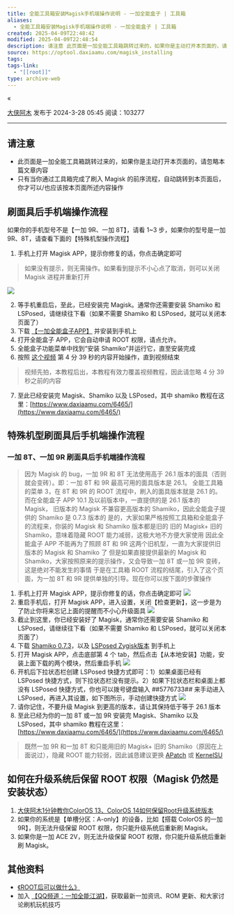 ```yaml
---
title: 全能工具箱安装Magisk手机端操作说明 - 一加全能盒子 | 工具箱
aliases:
  - 全能工具箱安装Magisk手机端操作说明 - 一加全能盒子 | 工具箱
created: 2025-04-09T22:48:42
modified: 2025-04-09T22:48:54
description: 请注意 此页面是一加全能工具箱跳转过来的，如果你是主动打开本页面的，请忽略本篇文章内容只有当你通过工具箱完成了刷入Magisk的前序流程，自动跳转到本页面后，你才可以/也应该按本页面所述内容操作 刷面具后手机端操作流程如果你的手机型号不是【一加9R、一加8T】，请看1~3步，如果你的型号是一加9R、8T，请查看下面的【特殊机型操作流程】 手机上打开Magisk APP，提示你修复的话，你点击确...
source: https://optool.daxiaamu.com/magisk_installing
tags: 
tags-link:
  - "[[root]]"
type: archive-web
---
```


«

[大侠阿木](https://optool.daxiaamu.com/?author=1) 发布于 2024-3-28 05:45 阅读：103277

---

## 请注意

- 此页面是一加全能工具箱跳转过来的，如果你是主动打开本页面的，请忽略本篇文章内容
- 只有当你通过工具箱完成了刷入 Magisk 的前序流程，自动跳转到本页面后，你才可以/也应该按本页面所述内容操作

## 刷面具后手机端操作流程

如果你的手机型号不是【一加 9R、一加 8T】，请看 1~3 步，如果你的型号是一加 9R、8T，请查看下面的【特殊机型操作流程】

1. 手机上打开 Magisk APP，提示你修复的话，你点击确定即可

> 如果没有提示，则无需操作。如果看到提示不小心点了取消，则可以关闭 Magisk 进程并重新打开

[![](https://optool.daxiaamu.com/content/uploadfile/202403/thum-45ba1711578278.jpg)](https://optool.daxiaamu.com/content/uploadfile/202403/45ba1711578278.jpg)

2. 等手机重启后，至此，已经安装完 Magisk。通常你还需要安装 Shamiko 和 LSPosed，请继续往下看（如果不需要 Shamiko 和 LSPosed，就可以关闭本页面了）
3. 下载 [【一加全能盒子APP】](https://optool.daxiaamu.com/wiki_optool) 并安装到手机上
4. 打开全能盒子 APP，它会自动申请 ROOT 权限，请点允许。
5. 全能盒子功能菜单中找到“安装 Shamiko”并运行它，直至安装完成
6. 按照 [这个视频](https://www.bilibili.com/video/BV19w411t7YP/) 第 4 分 39 秒的内容开始操作，直到视频结束

> 视频先拍，本教程后出，本教程有效力覆盖视频教程，因此请忽略 4 分 39 秒之前的内容

7. 至此已经安装完 Magisk、Shamiko 以及 LSPosed，其中 shamiko 教程在这里：[https://www.daxiaamu.com/6465/](https://www.daxiaamu.com/6465/)

## 特殊机型刷面具后手机端操作流程

### 一加 8T、一加 9R 刷面具后手机端操作流程

> 因为 Magisk 的 bug，一加 9R 和 8T 无法使用高于 26.1 版本的面具（否则就会变砖）。即：一加 8T 和 9R 最高可用的面具版本是 26.1。
> 全能工具箱的菜单 3，在 8T 和 9R 的 ROOT 流程中，刷入的面具版本就是 26.1 的。
> 而在全能盒子 APP 10.1 及以前版本中，一直提供的是 26.1 版本的 Magisk，
> 旧版本的 Magisk 不兼容更高版本的 Shamiko，因此全能盒子提供的 Shamiko 是 0.7.3 版本的
> 是的，大家如果严格按照工具箱和全能盒子的流程来，你装的 Magisk 和 Shamiko 版本都是旧的
> 旧的 Magisk+ 旧的 Shamiko，意味着隐藏 ROOT 能力减弱，这极大地不方便大家使用
> 因此全能盒子 APP 不能再为了照顾 8T 和 9R 这两个旧机型，一直为大家提供旧版本的 Magisk 和 Shamiko 了
> 但是如果直接提供最新的 Magisk 和 Shamiko，大家按照原来的提示操作，又会导致一加 8T 或一加 9R 变砖，这是绝对不能发生的事情
> 于是在工具箱 ROOT 流程的结尾，引入了这个页面，为一加 8T 和 9R 提供单独的引导。现在你可以按下面的步骤操作

1. 手机上打开 Magisk APP，提示你修复的话，你点击确定即可
[![](https://optool.daxiaamu.com/content/uploadfile/202403/thum-45ba1711578278.jpg)](https://optool.daxiaamu.com/content/uploadfile/202403/45ba1711578278.jpg)
2. 重启手机后，打开 Magisk APP，进入设置，关闭【检查更新】，这一步是为了防止你将来忘记上面的提醒而不小心升级面具
[![](https://optool.daxiaamu.com/content/uploadfile/202403/thum-17b41711578352.jpg)](https://optool.daxiaamu.com/content/uploadfile/202403/17b41711578352.jpg)
3. 截止到这里，你已经安装好了 Magisk，通常你还需要安装 Shamiko 和 LSPosed，请继续往下看（如果不需要 Shamiko 和 LSPosed，就可以关闭本页面了）
4. 下载 [Shamiko 0.7.3](https://yun.daxiaamu.com/files/Magisk%E6%A8%A1%E5%9D%97/shamiko/)，以及 [LSPosed Zygisk版本](https://yun.daxiaamu.com/files/Magisk%E6%A8%A1%E5%9D%97/lsposed/) 到手机上
5. 打开 Magisk APP，点击底部第 4 个 tab，然后点击【从本地安装】功能，安装上面下载的两个模块，然后重启手机
[![](https://optool.daxiaamu.com/content/uploadfile/202403/thum-ef081711578471.jpg)](https://optool.daxiaamu.com/content/uploadfile/202403/ef081711578471.jpg)
6. 开机后下拉状态栏创建 LSPosed 快捷方式即可：1）如果桌面已经有 LSPosed 快捷方式，则下拉状态栏没有提示。2）如果下拉状态栏和桌面上都没有 LSPosed 快捷方式，你也可以拨号键盘输入 *#*#5776733#*#* 来手动进入 LSPosed，再进入其设置，如下图所示，手动创建快捷方式
[![](https://optool.daxiaamu.com/content/uploadfile/202403/thum-27a71711578653.jpg)](https://optool.daxiaamu.com/content/uploadfile/202403/27a71711578653.jpg)
7. 请你记住，不要升级 Magisk 到更高的版本，请让其保持低于等于 26.1 版本
8. 至此已经为你的一加 8T 或一加 9R 安装完 Magisk、Shamiko 以及 LSPosed，其中 shamiko 教程在这里：[https://www.daxiaamu.com/6465/](https://www.daxiaamu.com/6465/)

> 既然一加 9R 和一加 8T 和只能用旧的 Magisk+ 旧的 Shamiko（原因在上面说过），隐藏 ROOT 能力较弱，因此诚恳建议更换 [APatch](https://www.daxiaamu.com/8169/) 或 [KernelSU](https://www.daxiaamu.com/8236/)

## 如何在升级系统后保留 ROOT 权限（Magisk 仍然是安装状态）

1. [大侠阿木1分钟教你ColorOS 13、ColorOS 14如何保留Root升级系统版本](https://www.daxiaamu.com/7263/)
2. 如果你的系统是【单槽分区：A-only】的设备，比如【搭载 ColorOS 的一加 9R】，则无法升级保留 ROOT 权限，你只能升级系统后重新刷 Magisk。
3. 如果你是一加 ACE 2V，则无法升级保留 ROOT 权限，你只能升级系统后重新刷 Magisk。

## 其他资料

- [《ROOT后可以做什么》](https://optool.daxiaamu.com/ROOT%E5%90%8E%E5%8F%AF%E4%BB%A5%E5%81%9A%E4%BB%80%E4%B9%88)
- 加入 [【QQ频道：一加全能江湖】](https://optool.daxiaamu.com/join_group)，获取最新一加资讯、ROM 更新、和大家讨论刷机玩机技巧
